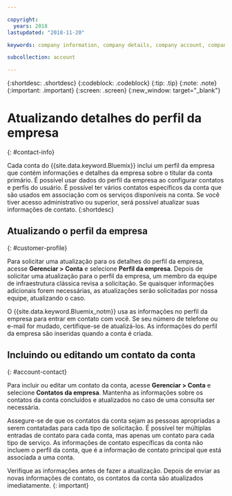 ```yaml
---

copyright:
  years: 2018
lastupdated: "2018-11-20"

keywords: company information, company details, company account, company profile

subcollection: account

---
```


{:shortdesc: .shortdesc}
{:codeblock: .codeblock}
{:tip: .tip}
{:note: .note}
{:important: .important}
{:screen: .screen}
{:new_window: target="_blank"}


# Atualizando detalhes do perfil da empresa
{: #contact-info}

Cada conta do {{site.data.keyword.Bluemix}} inclui um perfil da empresa que contém informações e detalhes da empresa sobre o titular da conta primário. É possível usar dados do perfil da empresa ao configurar contatos e perfis do usuário. É possível ter vários contatos específicos da conta que são usados em associação com os serviços disponíveis na conta. Se você tiver acesso administrativo ou superior, será possível atualizar suas informações de contato.
{:shortdesc}

## Atualizando o perfil da empresa
{: #customer-profile}

Para solicitar uma atualização para os detalhes do perfil da empresa, acesse **Gerenciar > Conta** e selecione **Perfil da empresa**. Depois de solicitar uma atualização para o perfil da empresa, um membro da equipe de infraestrutura clássica revisa a solicitação. Se quaisquer informações adicionais forem necessárias, as atualizações serão solicitadas por nossa equipe, atualizando o caso.

O {{site.data.keyword.Bluemix_notm}} usa as informações no perfil da empresa para entrar em contato com você. Se seu número de telefone ou e-mail for mudado, certifique-se de atualizá-los. As informações do perfil da empresa são inseridas quando a conta é criada.

## Incluindo ou editando um contato da conta
{: #account-contact}

Para incluir ou editar um contato da conta, acesse **Gerenciar > Conta** e selecione **Contatos da empresa**. Mantenha as informações sobre os contatos da conta concluídos e atualizados no caso de uma consulta ser necessária.

Assegure-se de que os contatos da conta sejam as pessoas apropriadas a serem contatadas para cada tipo de solicitação. É possível ter múltiplas entradas de contato para cada conta, mas apenas um contato para cada tipo de serviço. As informações de contato específicas da conta não incluem o perfil da conta, que é a informação de contato principal que está associada a uma conta.

  Verifique as informações antes de fazer a atualização. Depois de enviar as novas informações de contato, os contatos da conta são atualizados imediatamente.
  {: important}
